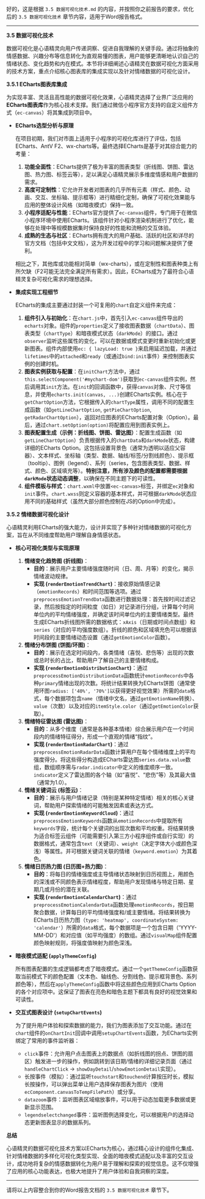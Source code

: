 
好的，这是根据 `3.5 数据可视化技术.md` 的内容，并按照你之前报告的要求，优化后的 `3.5 数据可视化技术` 章节内容，适用于Word报告格式。

---

**3.5 数据可视化技术**

数据可视化是心语精灵向用户传递洞察、促进自我理解的关键手段。通过将抽象的情感数据、兴趣分布等信息转化为直观易懂的图表，用户能够更清晰地认识自己的情绪状态、变化趋势和内在模式。本节将详细阐述心语精灵在数据可视化方面采用的技术方案，重点介绍核心图表库的集成实现以及针对情绪数据的可视化设计。

**3.5.1 ECharts图表库集成**

为实现丰富、灵活且高性能的数据可视化效果，心语精灵选择了业界广泛应用的**ECharts图表库**作为核心技术支撑。我们通过微信小程序官方支持的自定义组件方式（`ec-canvas`）将其集成到项目中。

*   **ECharts选型分析与原理**

    在项目初期，我们对市面上适用于小程序的可视化库进行了评估，包括ECharts、AntV F2、wx-charts等。最终选择ECharts是基于对其综合能力的考量：

    1.  **功能全面性**：ECharts提供了极为丰富的图表类型（折线图、饼图、雷达图、热力图、标签云等），足以满足心语精灵展示多维度情感和用户数据的需求。
    2.  **高度可定制性**：它允许开发者对图表的几乎所有元素（样式、颜色、动画、交互、坐标轴、提示框等）进行精细化定制，确保了可视化效果能与应用的整体设计风格（如暗夜模式）保持一致。
    3.  **小程序适配与性能**：ECharts官方提供了`ec-canvas`组件，专门用于在微信小程序环境中使用ECharts。该组件针对小程序渲染机制进行了优化，能够在处理中等规模数据集时保持良好的性能和流畅的交互体验。
    4.  **成熟的生态与社区**：ECharts拥有庞大的用户基础、活跃的社区和详尽的官方文档（包括中文文档），这为开发过程中的学习和问题解决提供了便利。

    相比之下，其他库或功能相对简单（wx-charts），或在定制性和图表种类上有所欠缺（F2可能无法完全满足所有需求）。因此，ECharts成为了最符合心语精灵复杂可视化需求的理想选择。

*   **集成实现工程细节**

    ECharts的集成主要通过封装一个可复用的`chart`自定义组件来完成：

    1.  **组件引入与初始化**：在`chart.js`中，首先引入`ec-canvas`组件导出的`echarts`对象。组件的`properties`定义了接收图表数据（`chartData`）、图表类型（`chartType`）和暗夜模式状态（`darkMode`）的接口。通过`observer`监听这些属性的变化，可以在数据或模式变更时重新初始化或更新图表。组件内部使用`ec: { lazyLoad: true }`来启用延迟加载，并通过`lifetimes`中的`attached`和`ready`（或通过`bind:init`事件）来控制图表实例的创建时机。
    2.  **图表实例获取与配置**：在`initChart`方法中，通过`this.selectComponent('#mychart-dom')`获取到`ec-canvas`组件实例，然后调用其`init`方法。在`init`的回调函数中，获得`canvas`对象、尺寸等信息，并使用`echarts.init(canvas, ...)`创建ECharts实例。核心在于`getChartOption`方法，它根据传入的`chartType`属性，调用不同的配置生成函数（如`getLineChartOption`, `getPieChartOption`, `getRadarChartOption`），返回对应图表的ECharts配置对象（Option）。最后，通过`chart.setOption(option)`将配置应用到图表实例上。
    3.  **图表配置生成（示例：折线图、饼图、雷达图）**：配置生成函数（如`getLineChartOption`）负责根据传入的`chartData`和`darkMode`状态，构建详细的ECharts Option。这包括设置背景色（通常为透明以适应父容器）、文本样式、坐标轴（类型、数据、轴线/标签/分割线颜色）、提示框（tooltip）、图例（legend）、系列（series，包含图表类型、数据、样式、颜色、区域填充等）。**特别注意，所有涉及颜色的配置都需要根据`darkMode`状态动态调整**，以确保在不同主题下的可读性。
    4.  **组件模板与样式**：`chart.wxml`中放置`<ec-canvas>`标签，并绑定`ec`对象和`init`事件。`chart.wxss`则定义容器的基本样式，并可根据`darkMode`状态应用不同的基础样式（虽然大部分颜色控制在JS的Option中完成）。

**3.5.2 情绪数据可视化设计**

心语精灵利用ECharts的强大能力，设计并实现了多种针对情绪数据的可视化方案，旨在从不同维度帮助用户理解自身情感状态。

*   **核心可视化类型与实现原理**

    1.  **情绪变化趋势图 (折线图)**：
        *   **目的**：展示用户主要情绪强度随时间（日、周、月等）的变化，揭示情绪波动规律。
        *   **实现 (`renderEmotionTrendChart`)**：接收原始情感记录（`emotionRecords`）和时间范围等选项。通过`preprocessEmotionTrendData`函数进行数据处理：首先按时间过滤记录，然后按指定的时间粒度（如日）对记录进行分组，计算每个时间单位内的平均情绪强度，并确定该时间单位内的主要情绪类型。最终生成ECharts折线图所需的数据格式：`xAxis`（日期或时间点数组）和`series`（对应的平均强度数组）。折线的颜色和区域填充色可以根据该时间段的主要情绪动态设置（通过`getEmotionColor`函数）。
    2.  **情绪分布饼图 (饼图/环图)**：
        *   **目的**：展示在选定时间段内，各类情绪（喜悦、悲伤等）出现的次数或总时长的占比，帮助用户了解自己的主要情绪构成。
        *   **实现 (`renderEmotionDistributionChart`)**：通过`preprocessEmotionDistributionData`函数统计`emotionRecords`中各种`primary`情绪出现的次数。将统计结果转换为ECharts饼图（通常使用环图`radius: ['40%', '70%']`以获得更好视觉效果）所需的`data`格式，每个数据项包含`name`（情绪中文名，通过`getEmotionName`转换）、`value`（次数）以及对应的`itemStyle.color`（通过`getEmotionColor`获取）。
    3.  **情绪特征雷达图 (雷达图)**：
        *   **目的**：从多个维度（通常是各种基本情绪）综合展示用户在一个时间段内的情绪特征得分，形成一个直观的情绪“指纹”。
        *   **实现 (`renderEmotionRadarChart`)**：通过`preprocessEmotionRadarData`函数计算用户在每个情绪维度上的平均强度得分。将这些得分构造成ECharts雷达图`series.data.value`数组，数组顺序需与`radar.indicator`中定义的维度顺序一致。`indicator`定义了雷达图的各个轴（如“喜悦”、“悲伤”等）及其最大值（通常为1.0）。
    4.  **情绪关键词云 (标签云)**：
        *   **目的**：展示与用户情绪记录（特别是某种特定情绪）相关的核心关键词，帮助用户探索情绪的可能触发因素或表达方式。
        *   **实现 (`renderEmotionKeywordCloud`)**：通过`preprocessEmotionKeywords`函数从`emotionRecords`中提取所有`keywords`字段，统计每个关键词的出现次数和平均权重。将结果转换为适合标签云组件（可能需要引入第三方小程序组件或自行实现）的数据格式，通常包含`text`（关键词）、`weight`（决定字体大小或颜色深浅）等属性。并可根据关键词关联的情绪（`keyword.emotion`）为其着色。
    5.  **情绪日历热力图 (日历图+热力图)**：
        *   **目的**：将每日的情绪强度或主导情绪状态映射到日历视图上，用颜色的深浅或不同颜色表示情绪程度，帮助用户发现情绪与特定日期、星期几或月份的潜在关联。
        *   **实现 (`renderEmotionCalendarChart`)**：通过`preprocessEmotionCalendarData`函数处理`emotionRecords`，按日期聚合数据，计算每日的平均情绪强度和/或主要情绪。将结果转换为ECharts日历热力图（`type: 'heatmap', coordinateSystem: 'calendar'`）所需的`data`格式，每个数据项是一个包含日期（'YYYY-MM-DD'）和对应值（如平均强度）的数组。通过`visualMap`组件配置颜色映射规则，将强度值映射为颜色深浅。

*   **暗夜模式适配 (`applyThemeConfig`)**

    所有图表配置的生成逻辑都考虑了暗夜模式。通过一个`getThemeConfig`函数获取当前模式下的颜色配置（文本色、轴线色、分割线色、提示框背景色、系列颜色等），然后在`applyThemeConfig`函数中将这些颜色应用到ECharts Option的各个对应项中。这保证了图表在亮色和暗色主题下都具有良好的视觉效果和可读性。

*   **交互式图表设计 (`setupChartEvents`)**

    为了提升用户体验和探索数据的能力，我们为图表添加了交互功能。通过在`chart`组件的`onChartInit`回调中调用`setupChartEvents`函数，为ECharts实例绑定了常用的事件监听器：
    *   `click`事件：允许用户点击图表上的数据点（如折线图的拐点、饼图的扇区）触发进一步的操作，例如跳转到该日期/情绪的详细记录页面（通过`handleChartClick` -> `showDayDetail`/`showEmotionDetail`实现）。
    *   长按事件（模拟）：通过监听`touchstart`和`touchend`计算按压时长，模拟长按操作，可以弹出菜单让用户选择保存图表为图片（使用`ecComponent.canvasToTempFilePath`）或分享。
    *   `datazoom`事件：监听图表区域缩放事件，可以用于动态加载更多数据或更新显示范围。
    *   `legendselectchanged`事件：监听图例选择变化，可以根据用户的选择动态更新图表显示的数据系列。

**总结**

心语精灵的数据可视化技术方案以ECharts为核心，通过精心设计的组件化集成、针对情绪数据的多样化可视化类型实现、全面的暗夜模式适配以及丰富的交互设计，成功地将复杂的情感数据转化为用户易于理解和探索的视觉信息。这不仅增强了应用的核心功能表达，也极大地提升了用户体验和自我洞察的深度。

---

请将以上内容整合到你的Word报告文档的 `3.5 数据可视化技术` 章节下。
